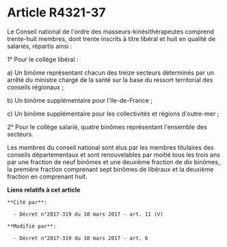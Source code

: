 # Article R4321-37

Le  Conseil national de l'ordre des masseurs-kinésithérapeutes comprend  trente-huit membres, dont trente inscrits à titre
libéral et huit en  qualité de salariés, répartis ainsi : 

1° Pour le collège libéral : 

a) Un binôme représentant chacun des treize secteurs déterminés par un  arrêté du ministre chargé de la santé sur la base du
ressort territorial  des conseils régionaux ; 

b) Un binôme supplémentaire pour l'Ile-de-France ; 

c) Un binôme supplémentaire pour les collectivités et régions d'outre-mer ; 

2° Pour le collège salarié, quatre binômes représentant l'ensemble des secteurs. 

Les membres du conseil national sont élus par les membres titulaires  des conseils départementaux et sont renouvelables par
moitié tous les  trois ans par une fraction de neuf binômes et une deuxième fraction de  dix binômes, la première fraction
comprenant sept binômes de libéraux et  la deuxième fraction en comprenant huit.

**Liens relatifs à cet article**

	**Cité par**:

	  - Décret n°2017-319 du 10 mars 2017 - art. 11 (V)

	**Modifié par**:

	  - Décret n°2017-319 du 10 mars 2017 - art. 6
